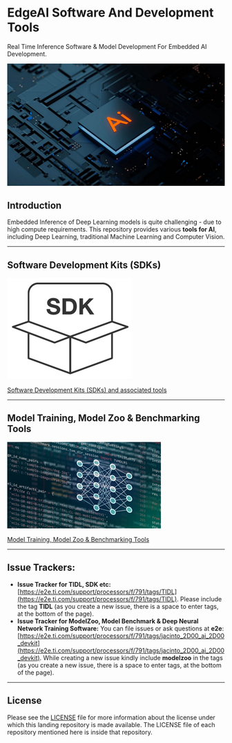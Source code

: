 # EdgeAI Software And Development Tools
Real Time Inference Software & Model Development For Embedded AI Development.

![EmbeddedAI](./assets/artificial-intelligence-technology-chipset-on-circuit-board-small.png)

## Introduction
Embedded Inference of Deep Learning models is quite challenging - due to high compute requirements. This repository provides various **tools for AI**, including Deep Learning, traditional Machine Learning and Computer Vision. 

<hr>

## Software Development Kits (SDKs)
![SDK](./assets/sdk-code-cropped-icon.png)

[Software Development Kits (SDKs) and associated tools](readme_sdk.md)

<hr>

## Model Training, Model Zoo & Benchmarking Tools
![Model training](./assets/neural-networks-icon-small.png)

[Model Training, Model Zoo & Benchmarking Tools](readme_models.md)

<hr>

## Issue Trackers: 
- **Issue Tracker for TIDL, SDK etc:** [https://e2e.ti.com/support/processors/f/791/tags/TIDL](https://e2e.ti.com/support/processors/f/791/tags/TIDL). Please include the tag **TIDL** (as you create a new issue, there is a space to enter tags, at the bottom of the page). 
- **Issue Tracker for ModelZoo, Model Benchmark & Deep Neural Network Training Software:** You can file issues or ask questions at **e2e**: [https://e2e.ti.com/support/processors/f/791/tags/jacinto_2D00_ai_2D00_devkit](https://e2e.ti.com/support/processors/f/791/tags/jacinto_2D00_ai_2D00_devkit). While creating a new issue kindly include **modelzoo** in the tags (as you create a new issue, there is a space to enter tags, at the bottom of the page). 

<hr>

## License
Please see the [LICENSE](./LICENSE) file for more information about the license under which this landing repository is made available. The LICENSE file of each repository mentioned here is inside that repository.
